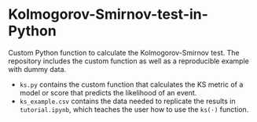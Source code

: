 # Kolmogorov-Smirnov-test-in-Python

Custom Python function to calculate the Kolmogorov-Smirnov test. The repository includes the custom function as well as a reproducible example with dummy data.

- `ks.py` contains the custom function that calculates the KS metric of a model or score that predicts the likelihood of an event.
- `ks_example.csv` contains the data needed to replicate the results in `tutorial.ipynb`, which teaches the user how to use the `ks(·)` function.
